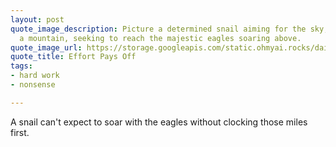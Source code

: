 ```yaml
---
layout: post
quote_image_description: Picture a determined snail aiming for the sky, steadily climbing
  a mountain, seeking to reach the majestic eagles soaring above.
quote_image_url: https://storage.googleapis.com/static.ohmyai.rocks/daily/2024-04-22.jpg
quote_title: Effort Pays Off
tags:
- hard work
- nonsense

---
```


A snail can't expect to soar with the eagles without clocking those miles first.